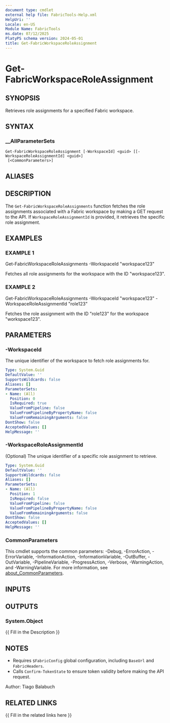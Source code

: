 ```yaml
---
document type: cmdlet
external help file: FabricTools-Help.xml
HelpUri: ''
Locale: en-US
Module Name: FabricTools
ms.date: 07/12/2025
PlatyPS schema version: 2024-05-01
title: Get-FabricWorkspaceRoleAssignment
---
```


# Get-FabricWorkspaceRoleAssignment

## SYNOPSIS

Retrieves role assignments for a specified Fabric workspace.

## SYNTAX

### __AllParameterSets

```
Get-FabricWorkspaceRoleAssignment [-WorkspaceId] <guid> [[-WorkspaceRoleAssignmentId] <guid>]
 [<CommonParameters>]
```

## ALIASES

## DESCRIPTION

The `Get-FabricWorkspaceRoleAssignments` function fetches the role assignments associated with a Fabric workspace by making a GET request to the API.
If `WorkspaceRoleAssignmentId` is provided, it retrieves the specific role assignment.

## EXAMPLES

### EXAMPLE 1

Get-FabricWorkspaceRoleAssignments -WorkspaceId "workspace123"

Fetches all role assignments for the workspace with the ID "workspace123".

### EXAMPLE 2

Get-FabricWorkspaceRoleAssignments -WorkspaceId "workspace123" -WorkspaceRoleAssignmentId "role123"

Fetches the role assignment with the ID "role123" for the workspace "workspace123".

## PARAMETERS

### -WorkspaceId

The unique identifier of the workspace to fetch role assignments for.

```yaml
Type: System.Guid
DefaultValue: ''
SupportsWildcards: false
Aliases: []
ParameterSets:
- Name: (All)
  Position: 0
  IsRequired: true
  ValueFromPipeline: false
  ValueFromPipelineByPropertyName: false
  ValueFromRemainingArguments: false
DontShow: false
AcceptedValues: []
HelpMessage: ''
```

### -WorkspaceRoleAssignmentId

(Optional) The unique identifier of a specific role assignment to retrieve.

```yaml
Type: System.Guid
DefaultValue: ''
SupportsWildcards: false
Aliases: []
ParameterSets:
- Name: (All)
  Position: 1
  IsRequired: false
  ValueFromPipeline: false
  ValueFromPipelineByPropertyName: false
  ValueFromRemainingArguments: false
DontShow: false
AcceptedValues: []
HelpMessage: ''
```

### CommonParameters

This cmdlet supports the common parameters: -Debug, -ErrorAction, -ErrorVariable,
-InformationAction, -InformationVariable, -OutBuffer, -OutVariable, -PipelineVariable,
-ProgressAction, -Verbose, -WarningAction, and -WarningVariable. For more information, see
[about_CommonParameters](https://go.microsoft.com/fwlink/?LinkID=113216).

## INPUTS

## OUTPUTS

### System.Object

{{ Fill in the Description }}

## NOTES

- Requires `$FabricConfig` global configuration, including `BaseUrl` and `FabricHeaders`.
- Calls `Confirm-TokenState` to ensure token validity before making the API request.

Author: Tiago Balabuch

## RELATED LINKS

{{ Fill in the related links here }}

